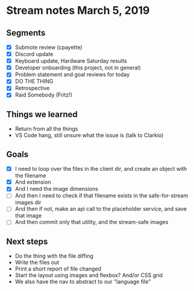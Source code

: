 # Stream notes March 5, 2019

## Segments

- [x] Submote review (cpayette)
- [x] Discord update
- [x] Keyboard update, Hardware Saturday results
- [x] Developer onboarding (this project, not in general)
- [x] Problem statement and goal reviews for today
- [x] DO THE THING
- [x] Retrospective
- [x] Raid Somebody (Fritz!)

## Things we learned

- Return from all the things
- VS Code hang, still unsure what the issue is (talk to Clarkio)

## Goals

- [x] I need to loop over the files in the client dir, and create an object with the filename
- [x] And extension
- [x] And I need the image dimensions
- [ ] And then I need to check if that filename exists in the safe-for-stream images dir
- [ ] And then if not, make an api call to the placeholder service, and save that image
- [ ] And then commit only that utility, and the stream-safe images

## Next steps

- Do the thing with the file diffing
- Write the files out
- Print a short report of file changed
- Start the layout using images and flexbox? And/or CSS grid
- We also have the nav to abstract to our "language file"
